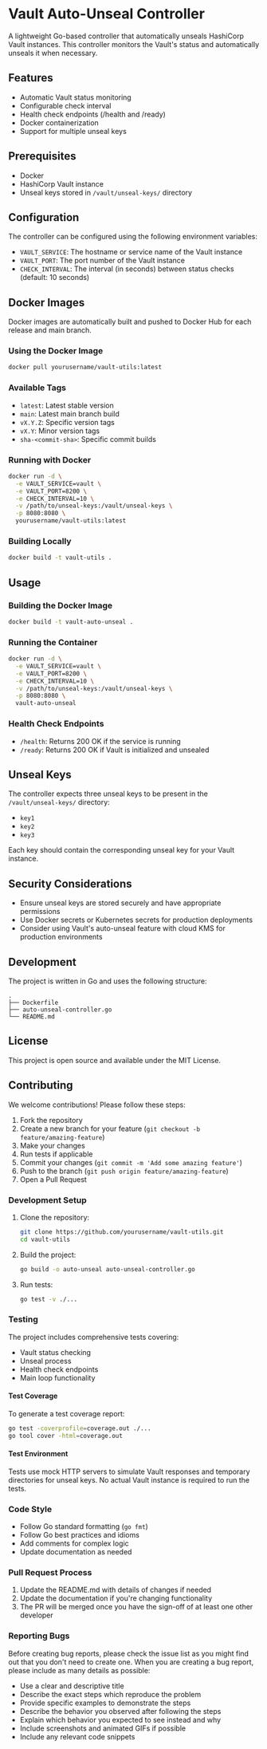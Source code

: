 # Vault Auto-Unseal Controller

A lightweight Go-based controller that automatically unseals HashiCorp Vault instances. This controller monitors the Vault's status and automatically unseals it when necessary.

## Features

- Automatic Vault status monitoring
- Configurable check interval
- Health check endpoints (/health and /ready)
- Docker containerization
- Support for multiple unseal keys

## Prerequisites

- Docker
- HashiCorp Vault instance
- Unseal keys stored in `/vault/unseal-keys/` directory

## Configuration

The controller can be configured using the following environment variables:

- `VAULT_SERVICE`: The hostname or service name of the Vault instance
- `VAULT_PORT`: The port number of the Vault instance
- `CHECK_INTERVAL`: The interval (in seconds) between status checks (default: 10 seconds)

## Docker Images

Docker images are automatically built and pushed to Docker Hub for each release and main branch.

### Using the Docker Image

```bash
docker pull yourusername/vault-utils:latest
```

### Available Tags

- `latest`: Latest stable version
- `main`: Latest main branch build
- `vX.Y.Z`: Specific version tags
- `vX.Y`: Minor version tags
- `sha-<commit-sha>`: Specific commit builds

### Running with Docker

```bash
docker run -d \
  -e VAULT_SERVICE=vault \
  -e VAULT_PORT=8200 \
  -e CHECK_INTERVAL=10 \
  -v /path/to/unseal-keys:/vault/unseal-keys \
  -p 8080:8080 \
  yourusername/vault-utils:latest
```

### Building Locally

```bash
docker build -t vault-utils .
```

## Usage

### Building the Docker Image

```bash
docker build -t vault-auto-unseal .
```

### Running the Container

```bash
docker run -d \
  -e VAULT_SERVICE=vault \
  -e VAULT_PORT=8200 \
  -e CHECK_INTERVAL=10 \
  -v /path/to/unseal-keys:/vault/unseal-keys \
  -p 8080:8080 \
  vault-auto-unseal
```

### Health Check Endpoints

- `/health`: Returns 200 OK if the service is running
- `/ready`: Returns 200 OK if Vault is initialized and unsealed

## Unseal Keys

The controller expects three unseal keys to be present in the `/vault/unseal-keys/` directory:
- `key1`
- `key2`
- `key3`

Each key should contain the corresponding unseal key for your Vault instance.

## Security Considerations

- Ensure unseal keys are stored securely and have appropriate permissions
- Use Docker secrets or Kubernetes secrets for production deployments
- Consider using Vault's auto-unseal feature with cloud KMS for production environments

## Development

The project is written in Go and uses the following structure:

```
.
├── Dockerfile
├── auto-unseal-controller.go
└── README.md
```

## License

This project is open source and available under the MIT License.

## Contributing

We welcome contributions! Please follow these steps:

1. Fork the repository
2. Create a new branch for your feature (`git checkout -b feature/amazing-feature`)
3. Make your changes
4. Run tests if applicable
5. Commit your changes (`git commit -m 'Add some amazing feature'`)
6. Push to the branch (`git push origin feature/amazing-feature`)
7. Open a Pull Request

### Development Setup

1. Clone the repository:
   ```bash
   git clone https://github.com/yourusername/vault-utils.git
   cd vault-utils
   ```

2. Build the project:
   ```bash
   go build -o auto-unseal auto-unseal-controller.go
   ```

3. Run tests:
   ```bash
   go test -v ./...
   ```

### Testing

The project includes comprehensive tests covering:
- Vault status checking
- Unseal process
- Health check endpoints
- Main loop functionality

#### Test Coverage

To generate a test coverage report:
```bash
go test -coverprofile=coverage.out ./...
go tool cover -html=coverage.out
```

#### Test Environment

Tests use mock HTTP servers to simulate Vault responses and temporary directories for unseal keys. No actual Vault instance is required to run the tests.

### Code Style

- Follow Go standard formatting (`go fmt`)
- Follow Go best practices and idioms
- Add comments for complex logic
- Update documentation as needed

### Pull Request Process

1. Update the README.md with details of changes if needed
2. Update the documentation if you're changing functionality
3. The PR will be merged once you have the sign-off of at least one other developer

### Reporting Bugs

Before creating bug reports, please check the issue list as you might find out that you don't need to create one. When you are creating a bug report, please include as many details as possible:

* Use a clear and descriptive title
* Describe the exact steps which reproduce the problem
* Provide specific examples to demonstrate the steps
* Describe the behavior you observed after following the steps
* Explain which behavior you expected to see instead and why
* Include screenshots and animated GIFs if possible
* Include any relevant code snippets 